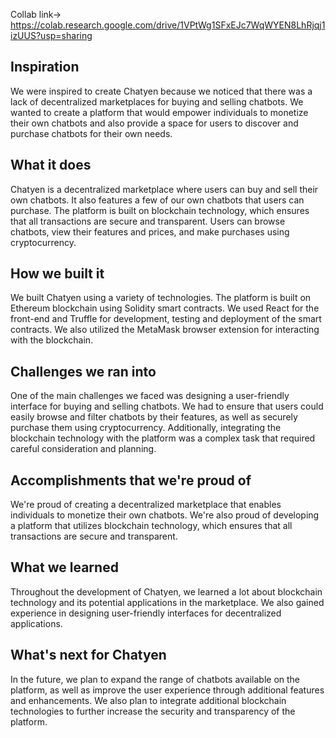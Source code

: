 Collab link-> https://colab.research.google.com/drive/1VPtWg1SFxEJc7WqWYEN8LhRjqj1izUUS?usp=sharing

## Inspiration

We were inspired to create Chatyen because we noticed that there was a lack of decentralized marketplaces for buying and selling chatbots. We wanted to create a platform that would empower individuals to monetize their own chatbots and also provide a space for users to discover and purchase chatbots for their own needs.

## What it does

Chatyen is a decentralized marketplace where users can buy and sell their own chatbots. It also features a few of our own chatbots that users can purchase. The platform is built on blockchain technology, which ensures that all transactions are secure and transparent. Users can browse chatbots, view their features and prices, and make purchases using cryptocurrency.

## How we built it

We built Chatyen using a variety of technologies. The platform is built on Ethereum blockchain using Solidity smart contracts. We used React for the front-end and Truffle for development, testing and deployment of the smart contracts. We also utilized the MetaMask browser extension for interacting with the blockchain.

## Challenges we ran into

One of the main challenges we faced was designing a user-friendly interface for buying and selling chatbots. We had to ensure that users could easily browse and filter chatbots by their features, as well as securely purchase them using cryptocurrency. Additionally, integrating the blockchain technology with the platform was a complex task that required careful consideration and planning.

## Accomplishments that we're proud of

We're proud of creating a decentralized marketplace that enables individuals to monetize their own chatbots. We're also proud of developing a platform that utilizes blockchain technology, which ensures that all transactions are secure and transparent.

## What we learned

Throughout the development of Chatyen, we learned a lot about blockchain technology and its potential applications in the marketplace. We also gained experience in designing user-friendly interfaces for decentralized applications.

## What's next for Chatyen

In the future, we plan to expand the range of chatbots available on the platform, as well as improve the user experience through additional features and enhancements. We also plan to integrate additional blockchain technologies to further increase the security and transparency of the platform.
